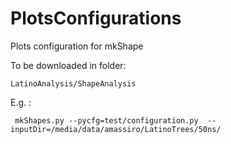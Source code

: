 # PlotsConfigurations
Plots configuration for mkShape

To be downloaded in folder:

    LatinoAnalysis/ShapeAnalysis

E.g. :

     mkShapes.py --pycfg=test/configuration.py  --inputDir=/media/data/amassiro/LatinoTrees/50ns/
    
